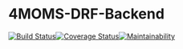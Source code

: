 # 4MOMS-DRF-Backend
[![Build Status](https://travis-ci.com/ValerieRono/4MOMS-DRF-Backend.svg?branch=develop)](https://travis-ci.com/ValerieRono/4MOMS-DRF-Backend)[![Coverage Status](https://coveralls.io/repos/github/ValerieRono/4MOMS-DRF-Backend/badge.svg?branch=develop)](https://coveralls.io/github/ValerieRono/4MOMS-DRF-Backend?branch=develop)[![Maintainability](https://api.codeclimate.com/v1/badges/48892504c7874aab87c1/maintainability)](https://codeclimate.com/github/ValerieRono/4MOMS-DRF-Backend/maintainability)